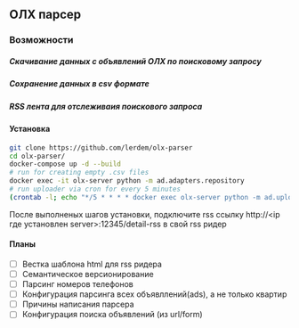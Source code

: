 ## ОЛХ парсер
### Возможности
##### Скачивание данных с объявлений ОЛХ по поисковому запросу
##### Сохранение данных в csv формате
##### RSS лента для отслеживаия поискового запроса

#### Установка
```bash
git clone https://github.com/lerdem/olx-parser
cd olx-parser/
docker-compose up -d --build
# run for creating empty .csv files
docker exec -it olx-server python -m ad.adapters.repository
# run uploader via cron for every 5 minutes
(crontab -l; echo "*/5 * * * * docker exec olx-server python -m ad.upload_ads >> /tmp/cron-upload_ads-logs.txt 2>&1") | crontab -
```
После выполненых шагов установки, подключите rss ссылку http://<ip где установлен server>:12345/detail-rss в свой rss ридер


#### Планы
- [ ] Вестка шаблона html для rss ридера
- [ ] Семантическое версионирование
- [ ] Парсинг номеров телефонов
- [ ] Конфигурация парсинга всех объявллений(ads), а не только квартир
- [ ] Причины написания парсера
- [ ] Конфигурация поиска объявлений (из url/form)
